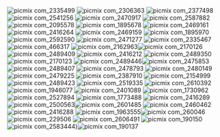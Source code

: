 ![picmix com_2335499](https://github.com/nervk4uai/nervk4uai/assets/166207296/1c714a68-f263-4940-9258-b305b4186b15) 
 ![picmix com_2306363](https://github.com/nervk4uai/nervk4uai/assets/166207296/d9c8db19-fa51-4b64-a962-3cd85d383c25) ![picmix com_2377498](https://github.com/nervk4uai/nervk4uai/assets/166207296/8b885410-6132-40c1-b6b6-790b36765684) 
![picmix com_2541256](https://github.com/nervk4uai/nervk4uai/assets/166207296/8d04dd06-9727-440c-b496-f7b31e312d5a) ![picmix com_2470917](https://github.com/nervk4uai/nervk4uai/assets/166207296/c027f706-666a-4327-b0d0-d626df4560f3) ![picmix com_2587882](https://github.com/nervk4uai/nervk4uai/assets/166207296/00dbb37f-03d8-4345-a906-f73c8e317c3f) ![picmix com_2095578](https://github.com/nervk4uai/nervk4uai/assets/166207296/599fc30e-a378-4d18-9223-6a8393f360e4) ![picmix com_1895678](https://github.com/nervk4uai/nervk4uai/assets/166207296/39e8cc44-7e99-4dba-a1e8-adabe0a3b82e) ![picmix com_2469161](https://github.com/nervk4uai/nervk4uai/assets/166207296/47d709fc-9380-409c-a6b3-8ffb296deb50) ![picmix com_2416264](https://github.com/nervk4uai/nervk4uai/assets/166207296/fa252fe1-6bf2-4fd2-b4a9-74d000c13369) ![picmix com_2469159](https://github.com/nervk4uai/nervk4uai/assets/166207296/fbef2e84-1868-4651-b9c6-aa8e19a68fa5) 
![picmix com_1895970](https://github.com/nervk4uai/nervk4uai/assets/166207296/ae6be397-503d-4af9-afc4-594abe306ace) ![picmix com_2592590](https://github.com/nervk4uai/nervk4uai/assets/166207296/b62e5f96-a498-4461-a2d0-65d4ca8ecc89) ![picmix com_2471277](https://github.com/nervk4uai/nervk4uai/assets/166207296/12f85c39-0c8c-49eb-ab88-278986997464) ![picmix com_2335467](https://github.com/nervk4uai/nervk4uai/assets/166207296/e450fce5-85e4-4fad-9e93-711514ec35f5) ![picmix com_466317](https://github.com/nervk4uai/nervk4uai/assets/166207296/7efdc30a-a803-4808-ad40-028fe5491b64) ![picmix com_2162963](https://github.com/nervk4uai/nervk4uai/assets/166207296/b4670f10-50cf-4393-9af4-d9a8fc8af008)![picmix com_2170126](https://github.com/nervk4uai/nervk4uai/assets/166207296/4fbe924f-daea-45fc-8337-a10729163c7d)
 ![picmix com_2489409](https://github.com/nervk4uai/nervk4uai/assets/166207296/413b820c-e735-48dd-bc84-6fd6f976abb9) ![picmix com_2416212](https://github.com/nervk4uai/nervk4uai/assets/166207296/97c13c06-2410-43b8-82a9-cbdc4b445f81) ![picmix com_2489350](https://github.com/nervk4uai/nervk4uai/assets/166207296/204284e1-4474-43c7-93a2-48104eef02b7)![picmix com_2170123](https://github.com/nervk4uai/nervk4uai/assets/166207296/6e35a20f-0ee1-46ae-8d00-330e7030b651) ![picmix com_2489446](https://github.com/nervk4uai/nervk4uai/assets/166207296/91e01d08-f46c-403d-ae7f-9cea6db05815)![picmix com_2475853](https://github.com/nervk4uai/nervk4uai/assets/166207296/372ee392-41cc-4dc5-821c-535851281e4c) ![picmix com_2489407](https://github.com/nervk4uai/nervk4uai/assets/166207296/34921919-4c55-4983-afc6-1c1bcce2a6e1) ![picmix com_2478793](https://github.com/nervk4uai/nervk4uai/assets/166207296/2223eb1e-4e1a-43d7-9da8-cb1b3d360df6) ![picmix com_2480149](https://github.com/nervk4uai/nervk4uai/assets/166207296/fa882758-32a5-4df8-bfda-bc96ae4f2347) ![picmix com_2479225](https://github.com/nervk4uai/nervk4uai/assets/166207296/0ae4aad9-9275-45a0-aa82-03b58062c6a6) ![picmix com_2387910](https://github.com/nervk4uai/nervk4uai/assets/166207296/b931f11c-6803-422f-8dfa-aa3a7e3a78a6) ![picmix com_2154999](https://github.com/nervk4uai/nervk4uai/assets/166207296/34ff9235-79d8-4f3c-b3ab-1afc1f31b8b0) ![picmix com_2489423](https://github.com/nervk4uai/nervk4uai/assets/166207296/6ad71212-7b13-4045-9b5d-48ccfb825093) ![picmix com_2519335](https://github.com/nervk4uai/nervk4uai/assets/166207296/ab1f2f6f-1e05-4313-9675-201b4dffde63)
 ![picmix com_2610392](https://github.com/nervk4uai/nervk4uai/assets/166207296/7539c4a7-1c96-40fd-8a6d-822831ea182f) ![picmix com_1946077](https://github.com/nervk4uai/nervk4uai/assets/166207296/c490caf7-980f-4379-a68f-e975aa2cdd18) ![picmix com_2401089](https://github.com/nervk4uai/nervk4uai/assets/166207296/64ddce1c-f850-4c82-898d-85122ddc667b)
![picmix com_1730962](https://github.com/nervk4uai/nervk4uai/assets/166207296/f75d5981-5df1-43ab-99dd-75494c18a3ae)![picmix com_2527894](https://github.com/nervk4uai/nervk4uai/assets/166207296/9e6e1b64-920a-4834-b4b0-c65c831eb4bf) ![picmix com_1773488](https://github.com/nervk4uai/nervk4uai/assets/166207296/4fbddebc-94bf-42ed-9485-f117a62155a7) ![picmix com_2416289](https://github.com/nervk4uai/nervk4uai/assets/166207296/0934be4f-15fa-4f89-b823-fb0026335e80) ![picmix com_2500563](https://github.com/nervk4uai/nervk4uai/assets/166207296/addbd3b1-2dfe-43fc-9ac5-90699f255fc2)![picmix com_2601485](https://github.com/nervk4uai/nervk4uai/assets/166207296/be3f82d4-ec38-4005-95b8-61971c860740) ![picmix com_2460462](https://github.com/nervk4uai/nervk4uai/assets/166207296/0cb0b4dd-73cf-4a37-b61e-dd05ee8b8426) ![picmix com_2416288](https://github.com/nervk4uai/nervk4uai/assets/166207296/c7b13a51-c93e-46fb-aa8a-d4214d54927a) ![picmix com_1963555](https://github.com/nervk4uai/nervk4uai/assets/166207296/e47a1b5b-dc46-4eff-bdd3-e51f95051686)![picmix com_260046](https://github.com/nervk4uai/nervk4uai/assets/166207296/107b2a44-f735-4f67-8504-0a3fb14c44bf) ![picmix com_229506](https://github.com/nervk4uai/nervk4uai/assets/166207296/faf3cf11-c0e4-4bdb-9ff1-dc2b383739e0) ![picmix com_2606491](https://github.com/nervk4uai/nervk4uai/assets/166207296/f57deca0-c0f7-4bc1-9144-4259555b0ee6) ![picmix com_190150](https://github.com/nervk4uai/nervk4uai/assets/166207296/36e58980-a9b4-44b3-ae19-195e2c2ee334)![picmix com_2583444](https://github.com/nervk4uai/nervk4uai/assets/166207296/48fad175-9b54-4299-bda5-3fc835d126ae))![picmix com_190137](https://github.com/nervk4uai/nervk4uai/assets/166207296/859f584c-b96e-420d-99f6-62bf5a938abf)











 




















